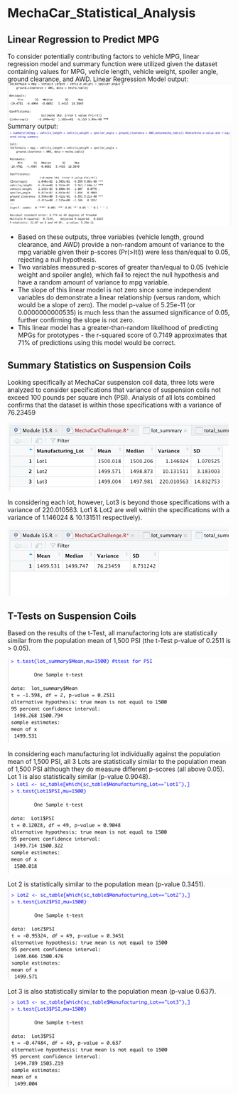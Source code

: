 # MechaCar_Statistical_Analysis
## Linear Regression to Predict MPG
To consider potentially contributing factors to vehicle MPG, linear regression model and summary function were utilized given the dataset containing values for MPG, vehicle length, vehicle weight, spoiler angle, ground clearance, and AWD.
Linear Regression Model output:
![LinearRegression.png](LinearRegression.png)
Summary output:
![SummaryLinearRegression.png](SummaryLinearRegression.png)
- Based on these outputs, three variables (vehicle length, ground clearance, and AWD) provide a non-random amount of variance to the mpg variable given their p-scores (Pr(>Itl)) were less than/equal to 0.05, rejecting a null hypothesis. 
- Two variables measured p-scores of greater than/equal to 0.05 (vehicle weight and spoiler angle), which fail to reject the null hypothesis and have a random amount of variance to mpg variable.
- The slope of this linear model is not zero since some independent variables do demonstrate a linear relationship (versus random, which would be a slope of zero). The model p-value of 5.25e-11 (or 0.0000000000535) is much less than the assumed significance of 0.05, further confirming the slope is not zero.
- This linear model has a greater-than-random likelihood of predicting MPGs for prototypes - the r-squared score of 0.7149 approximates that 71% of predictions using this model would be correct.

## Summary Statistics on Suspension Coils
Looking specifically at MechaCar suspension coil data, three lots were analyzed to consider specifications that variance of suspension coils not exceed 100 pounds per square inch (PSI). Analysis of all lots combined confirms that the dataset is within those specifications with a variance of 76.23459

![TotalSummary.png](TotalSummary.png)

In considering each lot, however, Lot3 is beyond those specifications with a variance of 220.010563. Lot1 & Lot2 are well within the specifications with a variance of 1.146024 & 10.131511 respectively).

![LotSummary.png](LotSummary.png)

## T-Tests on Suspension Coils
Based on the results of the t-Test, all manufactoring lots are statistically similar from the population mean of 1,500 PSI (the t-Test p-value of 0.2511 is > 0.05).

![TotalTTest.png](TotalTTest.png)

In considering each manufacturing lot individually against the population mean of 1,500 PSI, all 3 Lots are statistically similar to the population mean of 1,500 PSI although they do measure different p-scores (all above 0.05). 
Lot 1 is also statistically similar (p-value 0.9048).
![Lot1TTest.png](Lot1TTest.png)

Lot 2 is statistically similar to the population mean (p-value 0.3451). 
![Lot2TTest.png](Lot2TTest.png)

Lot 3 is also statistically similar to the population mean (p-value 0.637).
![Lot3TTest.png](Lot3TTest.png)

